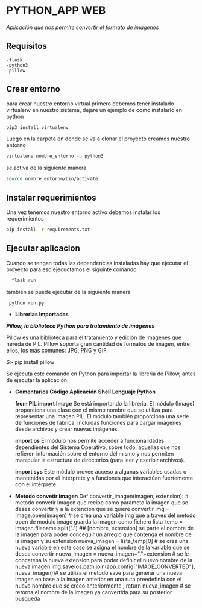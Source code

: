  # PYTHON_APP WEB

_Aplicación que nos permite convertir el formato de imagenes_ 

## Requisitos 
```list
-flask
-python3
-pillow
```
## Crear entorno
para crear nuestro entorno virtual primero debemos tener instalado virtualenv en nuestro sistema, dejare un ejemplo de como instalarlo en python

```bash
pip3 install virtualenv
```

Luego en la carpeta en donde se va a clonar el proyecto creamos nuestro entorno

```bash
virtualenv nombre_entorno -p python3
```

se activa de la siguiente manera 
```bash
source nombre_entorno/bin/activate
```

## Instalar requerimientos

Una vez tenemos nuestro entorno activo debemos instalar los requerimientos

```bash
pip install -r requirements.txt
```

## Ejecutar aplicacion 

Cuando se tengan todas las dependencias instaladas hay que ejecutar el proyecto para eso ejecuctamos el siguinte comando 
```python
  flask run
```

también se puede ejecutar de la siguiente manera
```python
 python run.py
```

* **Librerias Importadas**

***Pillow, la biblioteca Python para tratamiento de imágenes***

Pillow es una biblioteca para el tratamiento y edición de imágenes que hereda de PIL. Pillow soporta gran cantidad de formatos de imagen, entre ellos, los más comunes: JPG, PNG y GIF.

$> pip install pillow

Se ejecuta este comando en Python para importar la libreria de Pillow, antes de ejecutar la aplicación.


* **Comentarios Código Aplicación Shell Lenguaje Python**

    **from PIL import Image** Se está importando la libreria. El módulo (Image) proporciona una clase con el mismo nombre que se utiliza para representar una imagen PIL. El módulo también proporciona una serie de funciones de fábrica, incluidas funciones para cargar imágenes desde archivos y crear nuevas imágenes.
                      
    **import os** El módulo nos permite acceder a funcionalidades dependientes del Sistema Operativo, sobre todo, aquellas que nos refieren información sobre el entorno del mismo y nos permiten manipular la estructura de directorios (para leer y escribir archivos).
          
    **import sys** Este módulo provee acceso a algunas variables usadas o mantenidas por el intérprete y a funciones que interactúan fuertemente con el intérprete.

* **Metodo convetir imagen**
    Def convertir_imagen(imagen, extension): # metodo convetir imagen que recibe como parameto la imagen que se desea convertir y a la  extencion que se quiere convertir
    img = Image.open(imagen) # se crea una variable img que a traves del metodo open de modulo image guarda la imagen como fichero 
    lista_temp = imagen.filename.split(".") ## [nombre, extension] se parte el nombre de la imagen para poder conceguir un arreglo que contenga el nombre de la imagen y su extension 
    nueva_imagen = lista_temp[0] # se crea una nueva variable en este caso se asigna el nombre de la variable que se desea convertir 
    nueva_imagen = nueva_imagen+"."+extension # se le concatena la nueva extension para poder definir el nuevo nombre de la nueva imagen
    img.save(os.path.join(app.config["IMAGE_CONVERTED"], nueva_imagen))# se utiliza el metodo save para generar una nueva imagen en base a la imagen anterior en una ruta preedefinia con el nuevo nombre que se creeo anteriormente , 
    return nueva_imagen # se retorna el nombre de la imagen ya canvertida para su posterior busqueda